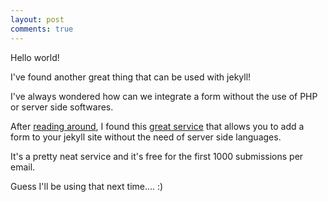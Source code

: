 ```yaml
---
layout: post
comments: true
---
```


Hello world!

I've found another great thing that can be used with jekyll!

I've always wondered how can we integrate a form without the use of PHP or server side softwares.

After [reading around](http://sebastien.saunier.me/blog/2014/04/15/you-do-not-need-a-database-for-your-contact-form.html),
I found this [great service](http://forms.brace.io/) that allows you to add a form to your jekyll site without the need of server side
languages.

It's a pretty neat service and it's free for the first 1000 submissions per email.

Guess I'll be using that next time.... :)
